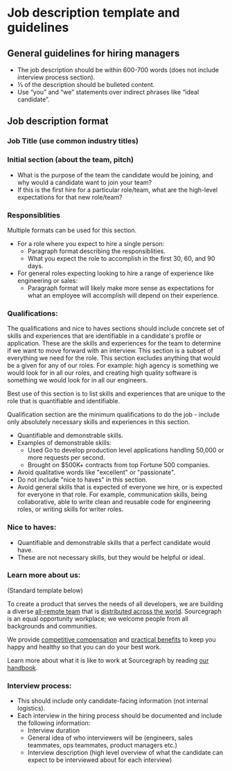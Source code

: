 # Job description template and guidelines

## General guidelines for hiring managers

- The job description should be within 600-700 words (does not include interview process section).
- ⅓ of the description should be bulleted content.
- Use “you” and “we” statements over indirect phrases like “ideal candidate”.

## Job description format

### Job Title (use common industry titles)

### Initial section (about the team, pitch)

- What is the purpose of the team the candidate would be joining, and why would a candidate want to join your team?
- If this is the first hire for a particular role/team, what are the high-level expectations for that new role/team?

### Responsiblities

Multiple formats can be used for this section. 

- For a role where you expect to hire a single person: 
  - Paragraph format describing the responsiblities.
  - What you expect the role to accomplish in the first 30, 60, and 90 days. 
- For general roles expecting looking to hire a range of experience like engineering or sales:
  - Paragraph format will likely make more sense as expectations for what an employee will accomplish will depend on their experience.

### Qualifications:
The qualifications and nice to haves sections should include concrete set of skills and experiences that are identifiable in a candidate's profile or application. These are the skills and experiences for the team to determine if we want to move forward with an interview. This section is a subset of everything we need for the role. This section excludes anything that would be a given for any of our roles. For example: high agency is something we would look for in all our roles, and creating high quality software is something we would look for in all our engineers.

Best use of this section is to list skills and experiences that are unique to the role that is quantifiable and identifiable.

Qualification section are the minimum qualifications to do the job - include only absolutely necessary skills and experiences in this section.

- Quantifiable and demonstrable skills.
- Examples of demonstrable skills:
  - Used Go to develop production level applications handling 50,000 or more requests per second.
  - Brought on $500K+ contracts from top Fortune 500 companies.
- Avoid qualitative words like "excellent" or "passionate".
- Do not include "nice to haves" in this section.
- Avoid general skills that is expected of everyone we hire, or is expected for everyone in that role. For example, communication skills, being collaborative, able to write clean and reusable code for engineering roles, or writing skills for writer roles.

### Nice to haves:

- Quantifiable and demonstrable skills that a perfect candidate would have.
- These are not necessary skills, but they would be helpful or ideal.

### Learn more about us:

(Standard template below)

To create a product that serves the needs of all developers, we are building a diverse [all-remote team](https://about.sourcegraph.com/company/remote) that is [distributed across the world](https://about.sourcegraph.com/company/team). Sourcegraph is an equal opportunity workplace; we welcome people from all backgrounds and communities.

We provide [competitive compensation](https://about.sourcegraph.com/handbook/people-ops/compensation) and [practical benefits](https://about.sourcegraph.com/handbook/people-ops/benefits-and-perks) to keep you happy and healthy so that you can do your best work.

Learn more about what it is like to work at Sourcegraph by reading [our handbook](https://about.sourcegraph.com/handbook).

### Interview process:

- This should include only candidate-facing information (not internal logistics).
- Each interview in the hiring process should be documented and include the following information:
  - Interview duration
  - General idea of who interviewers will be (engineers, sales teammates, ops teammates, product managers etc.)
  - Interview description (high level overview of what the candidate can expect to be interviewed about for each interview)
